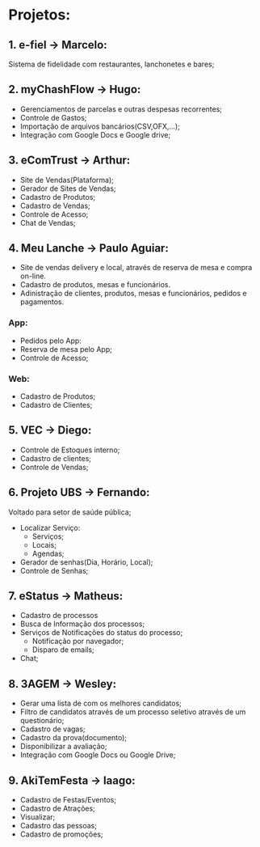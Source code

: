 ﻿# Projetos:
## 1. e-fiel -> Marcelo:
Sistema de fidelidade com restaurantes, lanchonetes e bares;

## 2. myChashFlow -> Hugo:
* Gerenciamentos de parcelas e outras despesas recorrentes;
* Controle de Gastos;
* Importação de arquivos bancários(CSV,OFX,...);
* Integração com Google Docs e Google drive;

## 3. eComTrust -> Arthur:
* Site de Vendas(Plataforma);
* Gerador de Sites de Vendas;
* Cadastro de Produtos;
* Cadastro de Vendas;
* Controle de Acesso;
* Chat de Vendas;

## 4. Meu Lanche -> Paulo Aguiar:
* Site de vendas delivery e local, através de reserva de mesa e compra on-line.
* Cadastro de produtos, mesas e funcionários.
* Adinistração de clientes, produtos, mesas e funcionários, pedidos e pagamentos.

### App:
* Pedidos pelo App:
* Reserva de mesa pelo App;
* Controle de Acesso;

### Web:
* Cadastro de Produtos;
* Cadastro de Clientes;

## 5.  VEC -> Diego:
* Controle de Estoques interno;
* Cadastro de clientes;
* Controle de Vendas;

## 6. Projeto UBS -> Fernando:
Voltado para setor de saúde pública;
* Localizar Serviço:
	* Serviços;
	* Locais;
	* Agendas;
* Gerador de senhas(Dia, Horário, Local);
* Controle de Senhas;

## 7. eStatus -> Matheus:

* Cadastro de processos
* Busca de Informação dos processos;
* Serviços de Notificações do status do processo;
	* Notificação por navegador;
	* Disparo de emails;
* Chat;

## 8. 3AGEM -> Wesley:
* Gerar uma lista de com os melhores candidatos;
* Filtro de candidatos através de um processo seletivo através de um questionário;
* Cadastro de vagas;
* Cadastro da prova(documento);
* Disponibilizar a avaliação;
* Integração com Google Docs ou Google Drive;

## 9. AkiTemFesta -> Iaago:
* Cadastro de Festas/Eventos;
* Cadastro de Atrações;
* Visualizar;
* Cadastro das pessoas;
* Cadastro de promoções;


